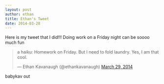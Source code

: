 ```yaml
---
layout: post
author: ethan 
title: Ethan's Tweet
date: 2014-03-28
---
```


Here is my tweet that I did!!! 
Doing work on a Friday night can be soooo much fun

<blockquote class="twitter-tweet" lang="en"><p>a haiku: Homework on Friday. But I need to fold laundry. Yes, I am that cool.</p>&mdash; Ethan Kavanaugh (@ethankavanaugh) <a href="https://twitter.com/ethankavanaugh/statuses/449714967668097024">March 29, 2014</a></blockquote>
<script async src="//platform.twitter.com/widgets.js" charset="utf-8"></script>

babykav out